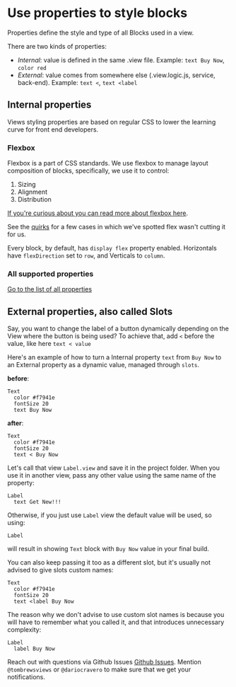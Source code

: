 # Use properties to style blocks

Properties define the style and type of all Blocks used in a view.

There are two kinds of properties:

* _Internal_: value is defined in the same .view file.
  Example: `text Buy Now`, `color red`
* _External_: value comes from somewhere else (.view.logic.js, service, back-end).
  Example: `text <`, `text <label`

## Internal properties

Views styling properties are based on regular CSS to lower the learning curve
for front end developers.

### Flexbox

Flexbox is a part of CSS standards. We use flexbox to manage layout composition
of blocks, specifically, we use it to control:

1.  Sizing
2.  Alignment
3.  Distribution

[If you're curious about you can read more about flexbox here](https://css-tricks.com/snippets/css/a-guide-to-flexbox/).

See the [quirks](../QUIRKS.md) for a few cases in which we've spotted flex wasn't
cutting it for us.

Every block, by default, has `display flex` property enabled.
Horizontals have `flexDirection` set to `row`, and Verticals to `column`.

### All supported properties

[Go to the list of all properties](AllStylingProperties.md)

## External properties, also called Slots

Say, you want to change the label of a button dynamically depending on the View
where the button is being used?
To achieve that, add `<` before the value, like here `text < value`

Here's an example of how to turn a Internal property `text` from `Buy Now` to an External
property as a dynamic value, managed through `slots`.

**before**:

```views
Text
  color #f7941e
  fontSize 20
  text Buy Now
```

**after**:

```views
Text
  color #f7941e
  fontSize 20
  text < Buy Now
```

Let's call that view `Label.view` and save it in the project folder.
When you use it in another view, pass any other value using the same name of the
property:

```views
Label
  text Get New!!!
```

Otherwise, if you just use `Label` view the default value will be used, so using:

```views
Label
```

will result in showing `Text` block with `Buy Now` value in your final build.

You can also keep passing it too as a different slot, but it's usually not advised
to give slots custom names:

```views
Text
  color #f7941e
  fontSize 20
  text <label Buy Now
```

The reason why we don't advise to use custom slot names is because you will have to
remember what you called it, and that introduces unnecessary complexity:

```views
Label
  label Buy Now
```

Reach out with questions via Github Issues [Github Issues](https://github.com/viewstools/docs/issues).
Mention `@tombrewsviews` or `@dariocravero` to make sure that we get your notifications.